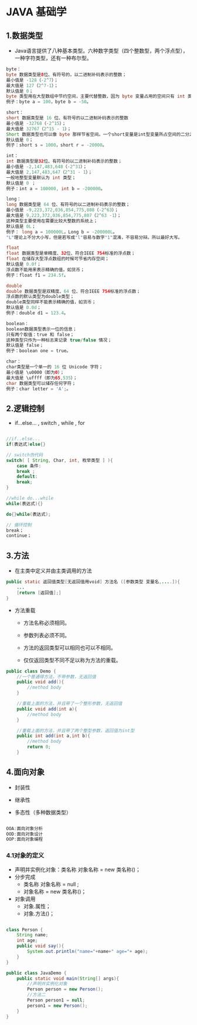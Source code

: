 # JAVA 基础学

## 1.数据类型

* Java语言提供了八种基本类型。六种数字类型（四个整数型，两个浮点型），一种字符类型，还有一种布尔型。

```java
byte：
byte 数据类型是8位、有符号的，以二进制补码表示的整数；
最小值是 -128（-2^7）；
最大值是 127（2^7-1）；
默认值是 0；
byte 类型用在大型数组中节约空间，主要代替整数，因为 byte 变量占用的空间只有 int 类型的四分之一；
例子：byte a = 100，byte b = -50。

short：
short 数据类型是 16 位、有符号的以二进制补码表示的整数
最小值是 -32768（-2^15）；
最大值是 32767（2^15 - 1）；
Short 数据类型也可以像 byte 那样节省空间。一个short变量是int型变量所占空间的二分之一；
默认值是 0；
例子：short s = 1000，short r = -20000。

int：
int 数据类型是32位、有符号的以二进制补码表示的整数；
最小值是 -2,147,483,648（-2^31）；
最大值是 2,147,483,647（2^31 - 1）；
一般地整型变量默认为 int 类型；
默认值是 0 ；
例子：int a = 100000, int b = -200000。

long：
long 数据类型是 64 位、有符号的以二进制补码表示的整数；
最小值是 -9,223,372,036,854,775,808（-2^63）；
最大值是 9,223,372,036,854,775,807（2^63 -1）；
这种类型主要使用在需要比较大整数的系统上；
默认值是 0L；
例子： long a = 100000L，Long b = -200000L。
"L"理论上不分大小写，但是若写成"l"容易与数字"1"混淆，不容易分辩。所以最好大写。

float
float 数据类型是单精度、32位、符合IEEE 754标准的浮点数；
float 在储存大型浮点数组的时候可节省内存空间；
默认值是 0.0f；
浮点数不能用来表示精确的值，如货币；
例子：float f1 = 234.5f。

double
double 数据类型是双精度、64 位、符合IEEE 754标准的浮点数；
浮点数的默认类型为double类型；
double类型同样不能表示精确的值，如货币；
默认值是 0.0d；
例子：double d1 = 123.4。

boolean：
boolean数据类型表示一位的信息；
只有两个取值：true 和 false；
这种类型只作为一种标志来记录 true/false 情况；
默认值是 false；
例子：boolean one = true。

char：
char类型是一个单一的 16 位 Unicode 字符；
最小值是 \u0000（即为0）；
最大值是 \uffff（即为65,535）；
char 数据类型可以储存任何字符；
例子：char letter = 'A';。

```

## 2.逻辑控制

* if...else... , switch , while , for

```java

//if..else...
if(表达式)else{}

// switch伪代码
switch( [ String, Char, int, 枚举类型 ] ){
    case 条件:
    break ;
    default:
    break;
}

//while do...while
while(表达式){}

do{}while(表达式);

// 循环控制
break；
continue；

```

## 3.方法

* 在主类中定义并由主类调用的方法

```java
public static 返回值类型[无返回值用void] 方法名 ([参数类型 变量名,....]){
    ...
    [return [返回值];]
}

```

* 方法重载
  * 方法名称必须相同。

  * 参数列表必须不同。

  * 方法的返回类型可以相同也可以不相同。

  * 仅仅返回类型不同不足以称为方法的重载。

```java
public class Demo {
    //一个普通得方法，不带参数，无返回值
    public void add(){
        //method body
    }

    //重载上面的方法，并且带了一个整形参数，无返回值
    public void add(int a){
        //method body
    }

    //重载上面的方法，并且带了两个整型参数，返回值为int型
    public int add(int a,int b){
        //method body
        return 0;
    }

```

## 4.面向对象

* 封装性

* 继承性

* 多态性（多种数据类型）

```java

OOA:面向对象分析
OOD:面向对象设计
OOP:面向对象编程

```

### 4.1对象的定义

* 声明并实例化对象：类名称 对象名称 = new 类名称()；
* 分步完成
  * 类名称 对象名称 = null ;
  * 对象名称 = new 类名称()；
* 对象调用
  * 对象.属性；
  * 对象.方法()；

```java

class Person {
    String name;
    int age;
    public void say(){
        System.out.println("name="+name+" age="+ age);
    }
}

public class JavaDemo {
    public static void main(String[] args){
        //声明并实例化对象
        Person person = new Person();
        //方法二
        Person person1 = null;
        person1 = new Person();
    }
}

```